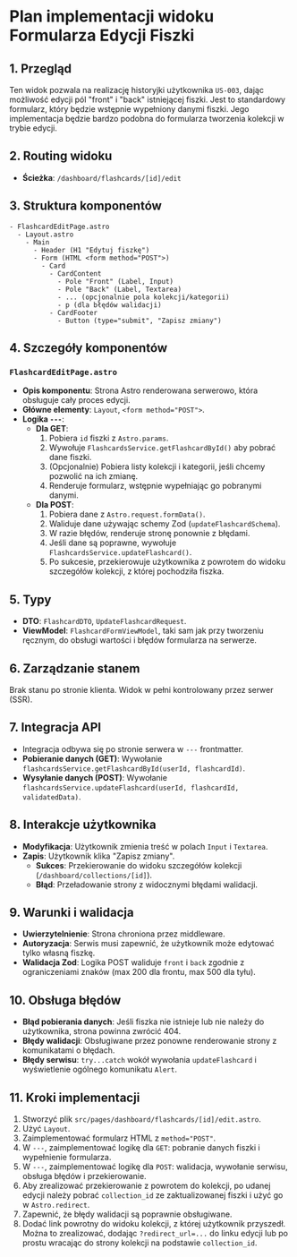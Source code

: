 # Plan implementacji widoku Formularza Edycji Fiszki

## 1. Przegląd
Ten widok pozwala na realizację historyjki użytkownika `US-003`, dając możliwość edycji pól "front" i "back" istniejącej fiszki. Jest to standardowy formularz, który będzie wstępnie wypełniony danymi fiszki. Jego implementacja będzie bardzo podobna do formularza tworzenia kolekcji w trybie edycji.

## 2. Routing widoku
- **Ścieżka**: `/dashboard/flashcards/[id]/edit`

## 3. Struktura komponentów
```
- FlashcardEditPage.astro
  - Layout.astro
    - Main
      - Header (H1 "Edytuj fiszkę")
      - Form (HTML <form method="POST">)
        - Card
          - CardContent
            - Pole "Front" (Label, Input)
            - Pole "Back" (Label, Textarea)
            - ... (opcjonalnie pola kolekcji/kategorii)
            - p (dla błędów walidacji)
          - CardFooter
            - Button (type="submit", "Zapisz zmiany")
```

## 4. Szczegóły komponentów
### `FlashcardEditPage.astro`
- **Opis komponentu**: Strona Astro renderowana serwerowo, która obsługuje cały proces edycji.
- **Główne elementy**: `Layout`, `<form method="POST">`.
- **Logika `---`**:
  - **Dla GET**:
    1. Pobiera `id` fiszki z `Astro.params`.
    2. Wywołuje `FlashcardsService.getFlashcardById()` aby pobrać dane fiszki.
    3. (Opcjonalnie) Pobiera listy kolekcji i kategorii, jeśli chcemy pozwolić na ich zmianę.
    4. Renderuje formularz, wstępnie wypełniając go pobranymi danymi.
  - **Dla POST**:
    1. Pobiera dane z `Astro.request.formData()`.
    2. Waliduje dane używając schemy Zod (`updateFlashcardSchema`).
    3. W razie błędów, renderuje stronę ponownie z błędami.
    4. Jeśli dane są poprawne, wywołuje `FlashcardsService.updateFlashcard()`.
    5. Po sukcesie, przekierowuje użytkownika z powrotem do widoku szczegółów kolekcji, z której pochodziła fiszka.

## 5. Typy
- **DTO**: `FlashcardDTO`, `UpdateFlashcardRequest`.
- **ViewModel**: `FlashcardFormViewModel`, taki sam jak przy tworzeniu ręcznym, do obsługi wartości i błędów formularza na serwerze.

## 6. Zarządzanie stanem
Brak stanu po stronie klienta. Widok w pełni kontrolowany przez serwer (SSR).

## 7. Integracja API
- Integracja odbywa się po stronie serwera w `---` frontmatter.
- **Pobieranie danych (GET)**: Wywołanie `flashcardsService.getFlashcardById(userId, flashcardId)`.
- **Wysyłanie danych (POST)**: Wywołanie `flashcardsService.updateFlashcard(userId, flashcardId, validatedData)`.

## 8. Interakcje użytkownika
- **Modyfikacja**: Użytkownik zmienia treść w polach `Input` i `Textarea`.
- **Zapis**: Użytkownik klika "Zapisz zmiany".
  - **Sukces**: Przekierowanie do widoku szczegółów kolekcji (`/dashboard/collections/[id]`).
  - **Błąd**: Przeładowanie strony z widocznymi błędami walidacji.

## 9. Warunki i walidacja
- **Uwierzytelnienie**: Strona chroniona przez middleware.
- **Autoryzacja**: Serwis musi zapewnić, że użytkownik może edytować tylko własną fiszkę.
- **Walidacja Zod**: Logika POST waliduje `front` i `back` zgodnie z ograniczeniami znaków (max 200 dla frontu, max 500 dla tyłu).

## 10. Obsługa błędów
- **Błąd pobierania danych**: Jeśli fiszka nie istnieje lub nie należy do użytkownika, strona powinna zwrócić 404.
- **Błędy walidacji**: Obsługiwane przez ponowne renderowanie strony z komunikatami o błędach.
- **Błędy serwisu**: `try...catch` wokół wywołania `updateFlashcard` i wyświetlenie ogólnego komunikatu `Alert`.

## 11. Kroki implementacji
1. Stworzyć plik `src/pages/dashboard/flashcards/[id]/edit.astro`.
2. Użyć `Layout`.
3. Zaimplementować formularz HTML z `method="POST"`.
4. W `---`, zaimplementować logikę dla `GET`: pobranie danych fiszki i wypełnienie formularza.
5. W `---`, zaimplementować logikę dla `POST`: walidacja, wywołanie serwisu, obsługa błędów i przekierowanie.
6. Aby zrealizować przekierowanie z powrotem do kolekcji, po udanej edycji należy pobrać `collection_id` ze zaktualizowanej fiszki i użyć go w `Astro.redirect`.
7. Zapewnić, że błędy walidacji są poprawnie obsługiwane.
8. Dodać link powrotny do widoku kolekcji, z której użytkownik przyszedł. Można to zrealizować, dodając `?redirect_url=...` do linku edycji lub po prostu wracając do strony kolekcji na podstawie `collection_id`. 